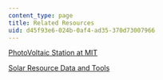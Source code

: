 ```yaml
---
content_type: page
title: Related Resources
uid: d45f93e6-024b-0af4-ad35-370d73007966
---
```


[PhotoVoltaic Station at MIT](http://pv.mit.edu/)

[Solar Resource Data and Tools](https://www.nrel.gov/grid/solar-resource/renewable-resource-data.html)